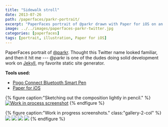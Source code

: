 ```yaml
---
title: "Sidewalk stroll"
date: 2013-07-26
path: /paperfaces/parkr-portrait/
excerpt: "PaperFaces portrait of @parkr drawn with Paper for iOS on an iPad."
image: ../../images/paperfaces-parkr-twitter.jpg
categories: [paperfaces]
tags: [portrait, illustration, Paper for iOS]
---
```


PaperFaces portrait of [@parkr](https://twitter.com/parkr). Thought this Twitter name looked familiar, and then it hit me --- @parkr is one of the dudes doing solid development work on [Jekyll](http://jekyllrb.com), my favorite static site generator.

**Tools used:**

- [Pogo Connect Bluetooth Smart Pen](https://www.amazon.com/gp/product/B009K448L4/ref=as_li_ss_tl?ie=UTF8&camp=1789&creative=390957&creativeASIN=B009K448L4&linkCode=as2&tag=mademist-20)
- [Paper for iOS](https://paper.bywetransfer.com/)

{% figure caption:"Sketching out the composition lightly in pencil." %}
[![Work in process screenshot](../../images/paperfaces-parkr-process-1-600.jpg)](../../images/paperfaces-parkr-process-1-lg.jpg)
{% endfigure %}

{% figure caption:"Work in progress screenshots." class:"gallery-2-col" %}
[![](../../images/paperfaces-parkr-process-2-600.jpg)](../../images/paperfaces-parkr-process-2-lg.jpg)
[![](../../images/paperfaces-parkr-process-3-600.jpg)](../../images/paperfaces-parkr-process-3-lg.jpg)
[![](../../images/paperfaces-parkr-process-4-600.jpg)](../../images/paperfaces-parkr-process-4-lg.jpg)
[![](../../images/paperfaces-parkr-process-5-600.jpg)](../../images/paperfaces-parkr-process-5-lg.jpg)
{% endfigure %}
